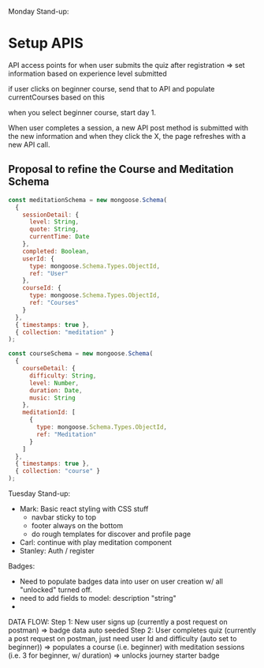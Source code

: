Monday Stand-up:

# Setup APIS

API access points for when user submits the quiz after registration => set information based on experience level submitted

if user clicks on beginner course, send that to API and populate currentCourses based on this

when you select beginner course, start day 1.

When user completes a session, a new API post method is submitted with the new information and when they click the X, the page refreshes with a new API call.

## Proposal to refine the Course and Meditation Schema

```javascript
const meditationSchema = new mongoose.Schema(
  {
    sessionDetail: {
      level: String,
      quote: String,
      currentTime: Date
    },
    completed: Boolean,
    userId: {
      type: mongoose.Schema.Types.ObjectId,
      ref: "User"
    },
    courseId: {
      type: mongoose.Schema.Types.ObjectId,
      ref: "Courses"
    }
  },
  { timestamps: true },
  { collection: "meditation" }
);
```

```javascript
const courseSchema = new mongoose.Schema(
  {
    courseDetail: {
      difficulty: String,
      level: Number,
      duration: Date,
      music: String
    },
    meditationId: [
      {
        type: mongoose.Schema.Types.ObjectId,
        ref: "Meditation"
      }
    ]
  },
  { timestamps: true },
  { collection: "course" }
);
```

Tuesday Stand-up: 

- Mark: Basic react styling with CSS stuff 
  - navbar sticky to top
  - footer always on the bottom
  - do rough templates for discover and profile page
- Carl: continue with play meditation component
- Stanley: Auth / register


Badges: 
- Need to populate badges data into user on user creation w/ all "unlocked" turned off. 
- need to add fields to model: description "string"
- 



DATA FLOW: 
Step 1: New user signs up (currently a post request on postman) => badge data auto seeded
Step 2: User completes quiz (currently a post request on postman, just need user Id and difficulty (auto set to beginner)) => populates a course (i.e. beginner) with meditation sessions (i.e. 3 for beginner, w/ duration) => unlocks journey starter badge